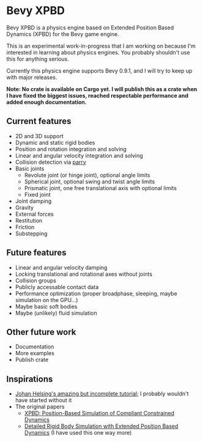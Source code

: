 # Bevy XPBD

Bevy XPBD is a physics engine based on Extended Position Based Dynamics (XPBD) for the Bevy game engine.

This is an experimental work-in-progress that I am working on because I'm interested in learning about physics engines. You probably shouldn't use this for anything serious.

Currently this physics engine supports Bevy 0.9.1, and I will try to keep up with major releases.

**Note: No crate is available on Cargo yet. I will publish this as a crate when I have fixed the biggest issues, reached respectable performance and added enough documentation.**

## Current features

- 2D and 3D support
- Dynamic and static rigid bodies
- Position and rotation integration and solving
- Linear and angular velocity integration and solving
- Collision detection via [parry](https://parry.rs)
- Basic joints
  - Revolute joint (or hinge joint), optional angle limits
  - Spherical joint, optional swing and twist angle limits
  - Prismatic joint, one free translational axis with optional limits
  - Fixed joint
- Joint damping
- Gravity
- External forces
- Restitution
- Friction
- Substepping

## Future features

- Linear and angular velocity damping
- Locking translational and rotational axes without joints
- Collision groups
- Publicly accessable contact data
- Performance optimization (proper broadphase, sleeping, maybe simulation on the GPU...)
- Maybe basic soft bodies
- Maybe (unlikely) fluid simulation

## Other future work

- Documentation
- More examples
- Publish crate

## Inspirations

- [Johan Helsing's amazing but incomplete tutorial](https://johanhelsing.studio/posts/bevy_xpbd); I probably wouldn't have started without it
- The original papers
  - [XPBD: Position-Based Simulation of Compliant Constrained Dynamics](http://mmacklin.com/xpbd.pdf)
  - [Detailed Rigid Body Simulation with Extended Position Based Dynamics](https://matthias-research.github.io/pages/publications/PBDBodies.pdf) (I have used this one way more)
